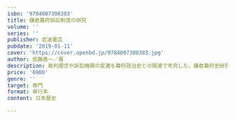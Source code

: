 ```yaml
---
isbn: '9784007308383'
title: 鎌倉幕府訴訟制度の研究
volume: ''
series: ''
publisher: 岩波書店
pubdate: '2019-01-11'
cover: 'https://cover.openbd.jp/9784007308383.jpg'
author: 佐藤進一／著
description: 裁判理念や訴訟機関の変遷を幕府政治史との関連で考究した，鎌倉幕府史研究の基礎的な文献となった論文集．
price: '6900'
genre: ''
target: 専門
format: 単行本
content: 日本歴史

---
```

